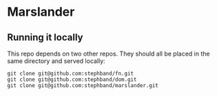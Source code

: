 # Marslander

## Running it locally

This repo depends on two other repos. They should all be placed in the same
directory and served locally:

```
git clone git@github.com:stephband/fn.git
git clone git@github.com:stephband/dom.git
git clone git@github.com:stephband/marslander.git
```
